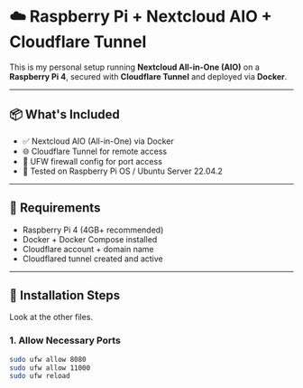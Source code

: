 # ☁️ Raspberry Pi + Nextcloud AIO + Cloudflare Tunnel

This is my personal setup running **Nextcloud All-in-One (AIO)** on a **Raspberry Pi 4**, secured with **Cloudflare Tunnel** and deployed via **Docker**.

---

## 📦 What's Included

- ✅ Nextcloud AIO (All-in-One) via Docker
- 🌐 Cloudflare Tunnel for remote access
- 🔐 UFW firewall config for port access
- 💾 Tested on Raspberry Pi OS / Ubuntu Server 22.04.2

---

## 🧰 Requirements

- Raspberry Pi 4 (4GB+ recommended)
- Docker + Docker Compose installed
- Cloudflare account + domain name
- Cloudflared tunnel created and active

---

## 🚀 Installation Steps

Look at the other files.

### 1. Allow Necessary Ports
```bash
sudo ufw allow 8080
sudo ufw allow 11000
sudo ufw reload

